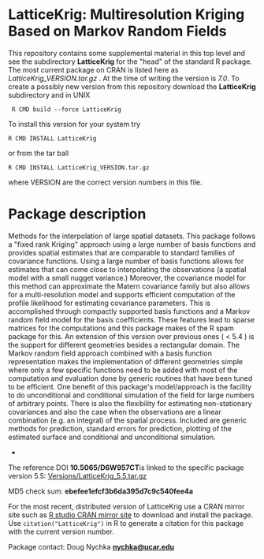 # LatticeKrig: Multiresolution Kriging Based on Markov Random Fields

 
This repository contains some supplemental material in this top level and see the subdirectory **LatticeKrig** for the "head" of the standard R package. 
The most current package on CRAN  is listed here as *LatticeKrig_VERSION.tar.gz* . At the time of writing the version is *7.0*.
To create a possibly new version from this repository download the **LatticeKrig** subdirectory and in UNIX
```
 R CMD build --force LatticeKrig
```
To install this version for your system try
``` 
R CMD INSTALL LatticeKrig
```

or from the tar ball
```
R CMD INSTALL LatticeKrig_VERSION.tar.gz
```
where VERSION are the correct version numbers in this file.

# Package description
  Methods for the interpolation of large spatial
  datasets. This package follows a "fixed rank Kriging" approach using
  a large number of basis functions and provides spatial estimates
  that are comparable to standard families of covariance functions.
  Using a large number of basis functions allows for estimates that
  can come close to interpolating the observations (a spatial model
  with a small nugget variance.)  Moreover, the covariance model for
  this method can approximate the Matern covariance family but also
  allows for a multi-resolution model and supports efficient
  computation of the profile likelihood for estimating covariance
  parameters. This is accomplished through compactly supported basis
  functions and a Markov random field model for the basis
  coefficients. These features lead to sparse matrices for the
  computations and this package makes of the R spam package for this.
  An extension of this version over previous ones ( < 5.4 ) is the
  support for different geometries besides a rectangular domain. The
  Markov random field approach combined with a basis function
  representation makes the implementation of different geometries
  simple where only a few specific functions need to be added with
  most of the computation and evaluation done by generic routines that
  have been tuned to be efficient.  One benefit of this package's
  model/approach is the facility to do unconditional and conditional
  simulation of the field for large numbers of arbitrary points. There
  is also the flexibility for estimating non-stationary covariances
  and also the case when the observations are a linear combination
  (e.g. an integral) of the spatial process.  Included are generic
  methods for prediction, standard errors for prediction, plotting of
  the estimated surface and conditional and unconditional simulation.

-


The reference  DOI **10.5065/D6W957CT**is linked to the specific package version 5.5: [Versions/LatticeKrig_5.5.tar.gz](LatticeKrig_5.5.tar.gz)

MD5 check sum: **ebefee1efcf3b6da395d7c9c540fee4a**
  
For the most recent, distributed version of LatticeKrig  use a CRAN mirror site such as [R studio CRAN mirror site](http://cran.rstudio.com/) to download and install the package. Use ````citation("LatticeKrig")```` in R to generate a citation for this package with the current version number. 


Package contact:  Doug Nychka **nychka@ucar.edu**






